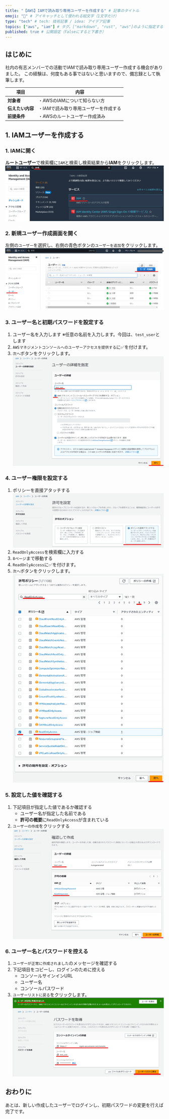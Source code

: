 ```yaml
---
title: "【AWS】IAMで読み取り専用ユーザーを作成する" # 記事のタイトル
emoji: "🤺" # アイキャッチとして使われる絵文字（1文字だけ）
type: "tech" # tech: 技術記事 / idea: アイデア記事
topics: ["aws", "iam"] # タグ。["markdown", "rust", "aws"]のように指定する
published: true # 公開設定（falseにすると下書き）
---
```

## はじめに
社内の有志メンバーでの活動でIAMで読み取り専用ユーザー作成する機会がありました。
この経験は、何度もある事ではないと思いますので、備忘録として執筆します。

|  項目  | 内容  |
| ---- | ---- |
|  **対象者**  |  ・AWSのIAMについて知らない方  |
|  **伝えたい内容**  |  ・IAMで読み取り専用ユーザーを作成する  |
|  **前提条件**  |  ・AWSのルートユーザー作成済み |


## 1. IAMユーザーを作成する

### 1. IAMに開く
**ルートユーザー**で検索欄に`IAM`と検索し検索結果から**IAM**をクリックします。
![sandbooks-aws-IAM-step01](/images/sandbooks-aws-IAM-step01.png)

### 2. 新規ユーザー作成画面を開く
左側の`ユーザー`を選択し、右側の青色ボタンの`ユーザーを追加`をクリックします。
![sandbooks-aws-IAM-step02](/images/sandbooks-aws-IAM-step02.png)

###  3. ユーザー名と初期パスワードを設定する
1. ユーザー名を入力します
    ※任意の名前を入力します。今回は、`test_user`とします
2. `AWSマネジメントコンソールへのユーザーアクセスを提供する`に✅を付けます。
3. `次へ`ボタンをクリックします。
![sandbooks-aws-IAM-step03](/images/sandbooks-aws-IAM-step03.png)

### 4. ユーザー権限を設定する
1. ポリシーを直接アタッチする
![sandbooks-aws-IAM-step04](/images/sandbooks-aws-IAM-step04.png)
2. `ReadOnlyAccess`を検索欄に入力する
3. `8ページ`まで移動する
4. `ReadOnlyAccess`に✅を付けます。
5. `次へ`ボタンをクリックします。
![sandbooks-aws-IAM-step05](/images/sandbooks-aws-IAM-step05.png)

### 5. 設定した値を確認する
1. 下記項目が指定した値であるか確認する
    - ユーザー名が指定した名前である
    - **許可の概要**に`ReadOnlyAccess`が含まれている
2. `ユーザーの作成`をクリックする
![sandbooks-aws-IAM-step06](/images/sandbooks-aws-IAM-step06.png)

### 6. ユーザー名とパスワードを控える
1. `ユーザーが正常に作成されました`のメッセージを確認する
2. 下記項目をコピーし、ログインのために控える
    - コンソールサインインURL
    - ユーザー名
    - コンソールパスワード
3. `ユーザーリストに戻る`をクリックします。
![sandbooks-aws-IAM-step07](/images/sandbooks-aws-IAM-step07.png)


## おわりに
あとは、新しい作成したユーザーでログインし、初期パスワードの変更を行えば完了です。





